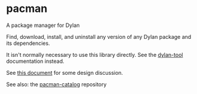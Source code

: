 # pacman

A package manager for Dylan

Find, download, install, and uninstall any version of any Dylan package and its dependencies.

It isn't normally necessary to use this library directly. See the
[dylan-tool](https://github.com/cgay/dylan-tool) documentation instead.

See [this document](https://docs.google.com/document/d/13G6I1P2v9sULeV38pjOy-5EGhJme7BDQ52jQ0gO1peM/edit?usp=sharing)
for some design discussion.

See also: the [pacman-catalog](http://github.com/cgay/pacman-catalog) repository
